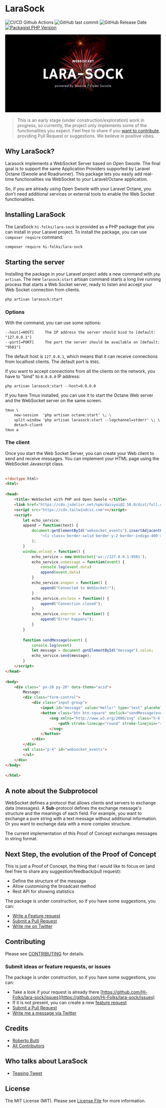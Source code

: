 # LaraSock


![CI/CD Github Actions](https://img.shields.io/github/actions/workflow/status/hi-folks/lara-sock/php-code-quality.yml?style=for-the-badge)
![GitHub last commit](https://img.shields.io/github/last-commit/hi-folks/lara-sock?style=for-the-badge)
![GitHub Release Date](https://img.shields.io/github/release-date/hi-folks/lara-sock?style=for-the-badge)
[![Packagist PHP Version](https://img.shields.io/packagist/v/hi-folks/lara-sock?style=for-the-badge)](https://packagist.org/packages/hi-folks/lara-sock)

![LaraSock](lara-sock.png)


> This is an early stage (under construction/exploration) work in progress, so currently, the project only implements some of the functionalities you expect. Feel free to share if you [want to contribute](CONTRIBUTING.md), providing Pull Request or
> suggestions. We believe in positive vibes.


## Why LaraSock?

Larasock implements a WebSocket Server based on Open Swoole.
The final goal is to support the same Application Providers supported by Laravel Octane (Swoole and Roadrunner).
This package lets you easily add real-time functionalities via WebSocket to your Laravel/Octane application.

So, if you are already using Open Swoole with your Laravel Octane,
you don't need additional services or external tools to enable the Web Socket functionalities.


## Installing LaraSock

The LaraSock `hi-folks/lara-sock` is provided as a PHP package that you can install in your Laravel project.
To install the package, you can use `composer require` command:

```bash
composer require hi-folks/lara-sock
```


## Starting the server

Installing the package in your Laravel project adds a new command with `php artisan`.
The new `larasock:start` artisan command starts a long live running process that starts a Web Socket server, ready to listen and accept your Web Socket connection from clients.

```bash
php artisan larasock:start
```

### Options

With the command, you can use some options:

```
--host[=HOST]     The IP address the server should bind to [default: "127.0.0.1"]
--port[=PORT]     The port the server should be available on [default: "9501"]
```
The default host is `127.0.0.1`, which means that
it can receive connections from localhost clients.
The default port is `9501`.

If you want to accept connections from all the clients on the network,
you have to "bind" to `0.0.0.0` IP address:

```shell
php artisan larasock:start --host=0.0.0.0
```

If you have Tmux installed, you can use it to start the Octane Web server and the WebSocket server on the same screen.
```shell
tmux \
    new-session  'php artisan octane:start' \; \
    split-window 'php artisan larasock:start --logchannel=stderr' \; \
    detach-client
tmux a
```
### The client
Once you start the Web Socket Server, you can create your Web client to send and receive messages.
You can implement your HTML page using the WebSocket Javascript class.

```html

<!doctype html>
<html>

<head>
    <title> WebSocket with PHP and Open Swoole </title>
    <link href="https://cdn.jsdelivr.net/npm/daisyui@2.50.0/dist/full.css" rel="stylesheet" type="text/css" />
    <script src="https://cdn.tailwindcss.com"></script>
    <script>
        let echo_service;
        append = function(text) {
            document.getElementById("websocket_events").insertAdjacentHTML('afterbegin',
                "<li class='border-solid border-y-2 border-indigo-400'>" + text + ";</li>"
            );
        }
        window.onload = function() {
            echo_service = new WebSocket('ws://127.0.0.1:9501');
            echo_service.onmessage = function(event) {
                console.log(event.data)
                append(event.data)
            }
            echo_service.onopen = function() {
                append("Connected to WebSocket!");
            }
            echo_service.onclose = function() {
                append("Connection closed");
            }
            echo_service.onerror = function() {
                append("Error happens");
            }
        }

        function sendMessage(event) {
            console.log(event)
            let message = document.getElementById("message").value;
            echo_service.send(message);
        }
    </script>
</head>

<body>
    <div class=" px-20 py-20" data-theme="acid">
        Message:
        <div class="form-control">
            <div class="input-group">
                <input id="message" value="Hello!" type="text" placeholder="Search…" class="input input-bordered" />
                <button class="btn btn-square" onclick="sendMessage(event)">
                    <svg xmlns="http://www.w3.org/2000/svg" class="h-6 w-6" fill="none" viewBox="0 0 24 24" stroke="currentColor">
                        <path stroke-linecap="round" stroke-linejoin="round" stroke-width="2" d="M21 21l-6-6m2-5a7 7 0 11-14 0 7 7 0 0114 0z" />
                    </svg>
                </button>
            </div>
        </div>
        <ul class="p-4" id="websocket_events">
        </ul>
    </div>
</body>

</html>
```
## A note about the Subprotocol

WebSocket defines a protocol that allows clients and servers to exchange data (messages).
A **Sub**-protocol defines the exchange message's structure and the meanings of each field. For example, you want to exchange a pure string with a text message without additional information. Or you want to exchange data with a more complex structure.

The current implementation of this Proof of Concept exchanges messages in string format.


## Next Step, the evolution of the Proof of Concept

This is just a Proof of Concept, the thing that I would like to focus on (and feel free to share any suggestion/feedback/pull request):

- Define the structure of the message
- Allow customising the broadcast method
- Rest API for showing statistics

The package is under construction, so if you have some suggestions, you can:
- [Write a Feature request](https://github.com/Hi-Folks/lara-sock/issues/new?labels=feature-request&title=%5BFeature+Request%5D%3A++)
- [Submit a Pull Request](https://github.com/Hi-Folks/lara-sock/pulls)
- [Write me on Twitter](https://twitter.com/RmeetsH)

## Contributing

Please see [CONTRIBUTING](CONTRIBUTING.md) for details.

### Submit ideas or feature requests, or issues

The package is under construction, so if you have some suggestions, you can:

* Take a look if your request is already there [https://github.com/Hi-Folks/lara-sock/issues](https://github.com/Hi-Folks/lara-sock/issues)
* If it is not present, you can create a new [feature request](https://github.com/Hi-Folks/lara-sock/issues/new?labels=feature-request&title=%5BFeature+Request%5D%3A++)
* [Submit a Pull Request](https://github.com/Hi-Folks/lara-sock/pulls)
* [Write me a message via Twitter](https://twitter.com/RmeetsH)

## Credits

- [Roberto Butti](https://github.com/roberto-butti)
- [All Contributors](https://github.com/Hi-Folks/lara-sock/graphs/contributors)

## Who talks about LaraSock
- [Teasing Tweet](https://twitter.com/RmeetsH/status/1625631431664836608)


## License

The MIT License (MIT). Please see [License File](LICENSE.md) for more information.